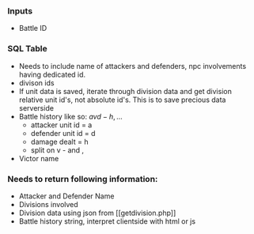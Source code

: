 
### Inputs
* Battle ID

### SQL Table
* Needs to include name of attackers and defenders, npc involvements having dedicated id.
* divison ids
* If unit data is saved, iterate through division data and get division relative unit id's, not absolute id's. This is to save precious data serverside
* Battle history like so: $avd-h,...$
	* attacker unit id = a
	* defender unit id = d
	* damage dealt = h
	* split on v - and ,
* Victor name

### Needs to return following information:
* Attacker and Defender Name
* Divisions involved
* Division data using json from [[getdivision.php]]
* Battle history string, interpret clientside with html or js